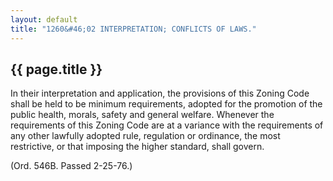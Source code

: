 ```yaml
---
layout: default 
title: "1260&#46;02 INTERPRETATION; CONFLICTS OF LAWS."
---
```


{{ page.title }}
----------------

In their interpretation and application, the provisions of this Zoning
Code shall be held to be minimum requirements, adopted for the promotion
of the public health, morals, safety and general welfare. Whenever the
requirements of this Zoning Code are at a variance with the requirements
of any other lawfully adopted rule, regulation or ordinance, the most
restrictive, or that imposing the higher standard, shall govern.

(Ord. 546B. Passed 2-25-76.)
